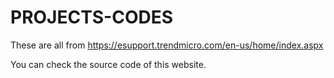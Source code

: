 # PROJECTS-CODES

These are all from https://esupport.trendmicro.com/en-us/home/index.aspx

You can check the source code of this website.
